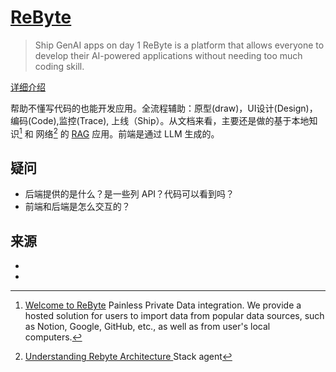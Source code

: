 # [ReByte](https://rebyte.ai/)
> Ship GenAI apps on day 1
> ReByte is a platform that allows everyone to develop their AI-powered applications without needing too much coding skill. 

[详细介绍](https://rebyte-ai.gitbook.io/rbyte/getting-started/readme)

帮助不懂写代码的也能开发应用。全流程辅助：原型(draw)，UI设计(Design)，编码(Code),监控(Trace), 上线（Ship）。从文档来看，主要还是做的基于本地知识[^1] 和 网络[^2] 的 [RAG](../../solution/rag.md) 应用。前端是通过 LLM 生成的。

## 疑问
* 后端提供的是什么？是一些列 API？代码可以看到吗？
* 前端和后端是怎么交互的？

## 来源
* [^1]: [Welcome to ReByte](https://rebyte-ai.gitbook.io/rbyte/getting-started/readme) Painless Private Data integration. We provide a hosted solution for users to import data from popular data sources, such as Notion, Google, GitHub, etc., as well as from user's local computers.
* [^2]: [Understanding Rebyte Architecture
](https://rebyte-ai.gitbook.io/rbyte/getting-started/readme) Stack agent